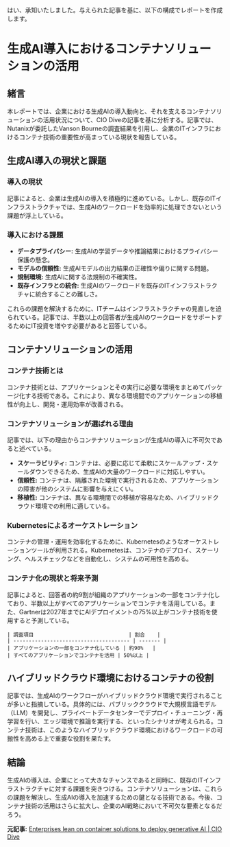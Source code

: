 はい、承知いたしました。与えられた記事を基に、以下の構成でレポートを作成します。

# 生成AI導入におけるコンテナソリューションの活用

## 緒言

本レポートでは、企業における生成AIの導入動向と、それを支えるコンテナソリューションの活用状況について、CIO Diveの記事を基に分析する。記事では、Nutanixが委託したVanson Bourneの調査結果を引用し、企業のITインフラにおけるコンテナ技術の重要性が高まっている現状を報告している。

## 生成AI導入の現状と課題

### 導入の現状

記事によると、企業は生成AIの導入を積極的に進めている。しかし、既存のITインフラストラクチャでは、生成AIのワークロードを効率的に処理できないという課題が浮上している。

### 導入における課題

*   **データプライバシー:** 生成AIの学習データや推論結果におけるプライバシー保護の懸念。
*   **モデルの信頼性:** 生成AIモデルの出力結果の正確性や偏りに関する問題。
*   **規制環境:** 生成AIに関する法規制の不確実性。
*   **既存インフラとの統合:** 生成AIのワークロードを既存のITインフラストラクチャに統合することの難しさ。

これらの課題を解決するために、ITチームはインフラストラクチャの見直しを迫られている。記事では、半数以上の回答者が生成AIのワークロードをサポートするためにIT投資を増やす必要があると回答している。

## コンテナソリューションの活用

### コンテナ技術とは

コンテナ技術とは、アプリケーションとその実行に必要な環境をまとめてパッケージ化する技術である。これにより、異なる環境間でのアプリケーションの移植性が向上し、開発・運用効率が改善される。

### コンテナソリューションが選ばれる理由

記事では、以下の理由からコンテナソリューションが生成AIの導入に不可欠であると述べている。

*   **スケーラビリティ:** コンテナは、必要に応じて柔軟にスケールアップ・スケールダウンできるため、生成AIの大量のワークロードに対応しやすい。
*   **信頼性:** コンテナは、隔離された環境で実行されるため、アプリケーションの障害が他のシステムに影響を与えにくい。
*   **移植性:** コンテナは、異なる環境間での移植が容易なため、ハイブリッドクラウド環境での利用に適している。

### Kubernetesによるオーケストレーション

コンテナの管理・運用を効率化するために、Kubernetesのようなオーケストレーションツールが利用される。Kubernetesは、コンテナのデプロイ、スケーリング、ヘルスチェックなどを自動化し、システムの可用性を高める。

### コンテナ化の現状と将来予測

記事によると、回答者の約9割が組織のアプリケーションの一部をコンテナ化しており、半数以上がすべてのアプリケーションでコンテナを活用している。また、Gartnerは2027年までにAIデプロイメントの75%以上がコンテナ技術を使用すると予測している。

```
| 調査項目                               | 割合    |
| -------------------------------------- | ------- |
| アプリケーションの一部をコンテナ化している | 約90%   |
| すべてのアプリケーションでコンテナを活用 | 50%以上 |
```

## ハイブリッドクラウド環境におけるコンテナの役割

記事では、生成AIのワークフローがハイブリッドクラウド環境で実行されることが多いと指摘している。具体的には、パブリッククラウドで大規模言語モデル（LLM）を開発し、プライベートデータセンターでデプロイ・チューニング・再学習を行い、エッジ環境で推論を実行する、といったシナリオが考えられる。コンテナ技術は、このようなハイブリッドクラウド環境におけるワークロードの可搬性を高める上で重要な役割を果たす。

## 結論

生成AIの導入は、企業にとって大きなチャンスであると同時に、既存のITインフラストラクチャに対する課題を突きつける。コンテナソリューションは、これらの課題を解決し、生成AIの導入を加速するための鍵となる技術である。今後、コンテナ技術の活用はさらに拡大し、企業のAI戦略において不可欠な要素となるだろう。


**元記事:** [Enterprises lean on container solutions to deploy generative AI | CIO Dive](https://www.ciodive.com/news/generaltive-ai-hybrid-cloud-containers-nutanix/739233/)